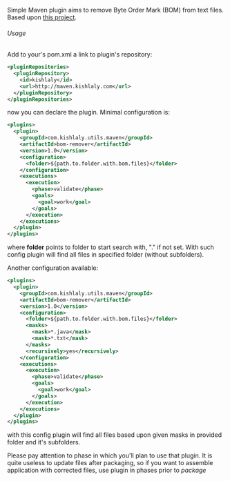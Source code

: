Simple Maven plugin aims to remove Byte Order Mark (BOM) from text files.
Based upon [this project](http://github.com/s1ac2x1/bom-remover).

###### Usage

Add to your's pom.xml a link to plugin's repository:

```xml
<pluginRepositories>
  <pluginRepository>
    <id>kishlaly</id>
    <url>http://maven.kishlaly.com</url>
  </pluginRepository>
</pluginRepositories>
```
now you can declare the plugin. Minimal configuration is:

```xml
<plugins>
  <plugin>
    <groupId>com.kishlaly.utils.maven</groupId>
    <artifactId>bom-remover</artifactId>
    <version>1.0</version>
    <configuration>
      <folder>${path.to.folder.with.bom.files}</folder>
    </configuration>
    <executions>
      <execution>
        <phase>validate</phase>
        <goals>
          <goal>work</goal>
        </goals>
      </execution>
    </executions>
  </plugin>
</plugins>
```
where **folder** points to folder to start search with, "." if not set. 
With such config plugin will find all files in specified folder (without subfolders).

Another configuration available:

```xml
<plugins>
  <plugin>
    <groupId>com.kishlaly.utils.maven</groupId>
    <artifactId>bom-remover</artifactId>
    <version>1.0</version>
    <configuration>
      <folder>${path.to.folder.with.bom.files}</folder>
      <masks>
        <mask>*.java</mask>
        <mask>*.txt</mask>
      </masks>
      <recursively>yes</recursively>
    </configuration>
    <executions>
      <execution>
        <phase>validate</phase>
        <goals>
          <goal>work</goal>
        </goals>
      </execution>
    </executions>
  </plugin>
</plugins>
```
with this config plugin will find all files based upon given masks in provided folder and it's subfolders.

Please pay attention to phase in which you'll plan to use that plugin. It is quite useless to update files after packaging, so if you want to assemble application with corrected files, use plugin in phases prior to *package*
